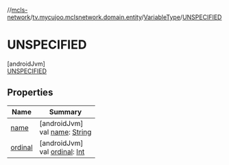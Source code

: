 //[mcls-network](../../../../index.md)/[tv.mycujoo.mclsnetwork.domain.entity](../../index.md)/[VariableType](../index.md)/[UNSPECIFIED](index.md)

# UNSPECIFIED

[androidJvm]\
[UNSPECIFIED](index.md)

## Properties

| Name | Summary |
|---|---|
| [name](../../../tv.mycujoo.mclsnetwork.network.socket/-b-f-f-r-t-listener/-b-f-f-rt-message/-d-e-b-u-g/index.md#-372974862%2FProperties%2F234995373) | [androidJvm]<br>val [name](../../../tv.mycujoo.mclsnetwork.network.socket/-b-f-f-r-t-listener/-b-f-f-rt-message/-d-e-b-u-g/index.md#-372974862%2FProperties%2F234995373): [String](https://kotlinlang.org/api/latest/jvm/stdlib/kotlin/-string/index.html) |
| [ordinal](../../../tv.mycujoo.mclsnetwork.network.socket/-b-f-f-r-t-listener/-b-f-f-rt-message/-d-e-b-u-g/index.md#-739389684%2FProperties%2F234995373) | [androidJvm]<br>val [ordinal](../../../tv.mycujoo.mclsnetwork.network.socket/-b-f-f-r-t-listener/-b-f-f-rt-message/-d-e-b-u-g/index.md#-739389684%2FProperties%2F234995373): [Int](https://kotlinlang.org/api/latest/jvm/stdlib/kotlin/-int/index.html) |
